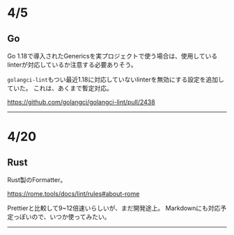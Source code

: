 # 4/5

## Go

Go 1.18で導入されたGenericsを実プロジェクトで使う場合は、使用しているlinterが対応しているか注意する必要ありそう。

`golangci-lint`もつい最近1.18に対応していないlinterを無効にする設定を追加していた。
これは、あくまで暫定対応。

https://github.com/golangci/golangci-lint/pull/2438

---

# 4/20

## Rust

Rust製のFormatter。

https://rome.tools/docs/lint/rules#about-rome

Prettierと比較して9~12倍速いらしいが、まだ開発途上。
Markdownにも対応予定っぽいので、いつか使ってみたい。

---
